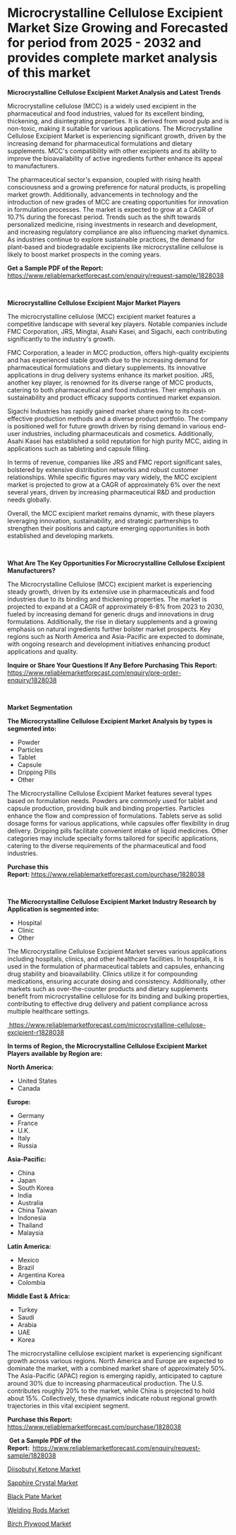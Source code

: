 <p><h1>Microcrystalline Cellulose Excipient Market Size Growing and Forecasted for period from 2025 - 2032 and provides complete market analysis of this market</h1></p><p><strong>Microcrystalline Cellulose Excipient Market Analysis and Latest Trends</strong></p>
<p><p>Microcrystalline cellulose (MCC) is a widely used excipient in the pharmaceutical and food industries, valued for its excellent binding, thickening, and disintegrating properties. It is derived from wood pulp and is non-toxic, making it suitable for various applications. The Microcrystalline Cellulose Excipient Market is experiencing significant growth, driven by the increasing demand for pharmaceutical formulations and dietary supplements. MCC's compatibility with other excipients and its ability to improve the bioavailability of active ingredients further enhance its appeal to manufacturers.</p><p>The pharmaceutical sector's expansion, coupled with rising health consciousness and a growing preference for natural products, is propelling market growth. Additionally, advancements in technology and the introduction of new grades of MCC are creating opportunities for innovation in formulation processes. The market is expected to grow at a CAGR of 10.7% during the forecast period. Trends such as the shift towards personalized medicine, rising investments in research and development, and increasing regulatory compliance are also influencing market dynamics. As industries continue to explore sustainable practices, the demand for plant-based and biodegradable excipients like microcrystalline cellulose is likely to boost market prospects in the coming years.</p></p>
<p><strong>Get a Sample PDF of the Report:&nbsp;</strong> <a href="https://www.reliablemarketforecast.com/enquiry/request-sample/1828038?utm_campaign=1893&utm_medium=2&utm_source=Github&utm_content=ia&utm_term=01042025&utm_id=microcrystalline-cellulose-excipient">https://www.reliablemarketforecast.com/enquiry/request-sample/1828038</a></p>
<p>&nbsp;</p>
<p><strong>Microcrystalline Cellulose Excipient Major Market Players</strong></p>
<p><p>The microcrystalline cellulose (MCC) excipient market features a competitive landscape with several key players. Notable companies include FMC Corporation, JRS, Mingtai, Asahi Kasei, and Sigachi, each contributing significantly to the industry's growth.</p><p>FMC Corporation, a leader in MCC production, offers high-quality excipients and has experienced stable growth due to the increasing demand for pharmaceutical formulations and dietary supplements. Its innovative applications in drug delivery systems enhance its market position. JRS, another key player, is renowned for its diverse range of MCC products, catering to both pharmaceutical and food industries. Their emphasis on sustainability and product efficacy supports continued market expansion.</p><p>Sigachi Industries has rapidly gained market share owing to its cost-effective production methods and a diverse product portfolio. The company is positioned well for future growth driven by rising demand in various end-user industries, including pharmaceuticals and cosmetics. Additionally, Asahi Kasei has established a solid reputation for high purity MCC, aiding in applications such as tableting and capsule filling. </p><p>In terms of revenue, companies like JRS and FMC report significant sales, bolstered by extensive distribution networks and robust customer relationships. While specific figures may vary widely, the MCC excipient market is projected to grow at a CAGR of approximately 6% over the next several years, driven by increasing pharmaceutical R&D and production needs globally. </p><p>Overall, the MCC excipient market remains dynamic, with these players leveraging innovation, sustainability, and strategic partnerships to strengthen their positions and capture emerging opportunities in both established and developing markets.</p></p>
<p>&nbsp;</p>
<p><strong>What Are The Key Opportunities For Microcrystalline Cellulose Excipient Manufacturers?</strong></p>
<p><p>The Microcrystalline Cellulose (MCC) excipient market is experiencing steady growth, driven by its extensive use in pharmaceuticals and food industries due to its binding and thickening properties. The market is projected to expand at a CAGR of approximately 6-8% from 2023 to 2030, fueled by increasing demand for generic drugs and innovations in drug formulations. Additionally, the rise in dietary supplements and a growing emphasis on natural ingredients further bolster market prospects. Key regions such as North America and Asia-Pacific are expected to dominate, with ongoing research and development initiatives enhancing product applications and quality.</p></p>
<p><strong>Inquire or Share Your Questions If Any Before Purchasing This Report:</strong> <a href="https://www.reliablemarketforecast.com/enquiry/pre-order-enquiry/1828038?utm_campaign=1893&utm_medium=2&utm_source=Github&utm_content=ia&utm_term=01042025&utm_id=microcrystalline-cellulose-excipient">https://www.reliablemarketforecast.com/enquiry/pre-order-enquiry/1828038</a></p>
<p>&nbsp;</p>
<p><strong>Market Segmentation</strong></p>
<p><strong>The Microcrystalline Cellulose Excipient Market Analysis by types is segmented into:</strong></p>
<p><ul><li>Powder</li><li>Particles</li><li>Tablet</li><li>Capsule</li><li>Dripping Pills</li><li>Other</li></ul></p>
<p><p>The Microcrystalline Cellulose Excipient Market features several types based on formulation needs. Powders are commonly used for tablet and capsule production, providing bulk and binding properties. Particles enhance the flow and compression of formulations. Tablets serve as solid dosage forms for various applications, while capsules offer flexibility in drug delivery. Dripping pills facilitate convenient intake of liquid medicines. Other categories may include specialty forms tailored for specific applications, catering to the diverse requirements of the pharmaceutical and food industries.</p></p>
<p><strong>Purchase this Report:&nbsp;</strong><a href="https://www.reliablemarketforecast.com/purchase/1828038?utm_campaign=1893&utm_medium=2&utm_source=Github&utm_content=ia&utm_term=01042025&utm_id=microcrystalline-cellulose-excipient">https://www.reliablemarketforecast.com/purchase/1828038</a></p>
<p>&nbsp;</p>
<p><strong>The Microcrystalline Cellulose Excipient Market Industry Research by Application is segmented into:</strong></p>
<p><ul><li>Hospital</li><li>Clinic</li><li>Other</li></ul></p>
<p><p>The Microcrystalline Cellulose Excipient Market serves various applications including hospitals, clinics, and other healthcare facilities. In hospitals, it is used in the formulation of pharmaceutical tablets and capsules, enhancing drug stability and bioavailability. Clinics utilize it for compounding medications, ensuring accurate dosing and consistency. Additionally, other markets such as over-the-counter products and dietary supplements benefit from microcrystalline cellulose for its binding and bulking properties, contributing to effective drug delivery and patient compliance across multiple healthcare settings.</p></p>
<p><a href="https://www.reliablemarketforecast.com/microcrystalline-cellulose-excipient-r1828038?utm_campaign=1893&utm_medium=2&utm_source=Github&utm_content=ia&utm_term=01042025&utm_id=microcrystalline-cellulose-excipient">&nbsp;https://www.reliablemarketforecast.com/microcrystalline-cellulose-excipient-r1828038</a></p>
<p><strong>In terms of Region, the Microcrystalline Cellulose Excipient Market Players available by Region are:</strong></p>
<p>
    <p> <strong> North America: </strong>
        <ul>
            <li>United States</li>
            <li>Canada</li>
        </ul>
        </p> 
    <p> <strong> Europe: </strong>
        <ul>
            <li>Germany</li>
            <li>France</li>
            <li>U.K.</li>
            <li>Italy</li>
            <li>Russia</li>
        </ul>
        </p> 
    <p> <strong> Asia-Pacific: </strong>
        <ul>
            <li>China</li>
            <li>Japan</li>
            <li>South Korea</li>
            <li>India</li>
            <li>Australia</li>
            <li>China Taiwan</li>
            <li>Indonesia</li>
            <li>Thailand</li>
            <li>Malaysia</li>
        </ul>
        </p> 
    <p> <strong> Latin America: </strong>
        <ul>
            <li>Mexico</li>
            <li>Brazil</li>
            <li>Argentina Korea</li>
            <li>Colombia</li>
        </ul>
        </p> 
    <p> <strong> Middle East & Africa: </strong>
        <ul>
            <li>Turkey</li>
            <li>Saudi</li>
            <li>Arabia</li>
            <li>UAE</li>
            <li>Korea</li>
        </ul>
    </p>
    </p>
<p><p>The microcrystalline cellulose excipient market is experiencing significant growth across various regions. North America and Europe are expected to dominate the market, with a combined market share of approximately 50%. The Asia-Pacific (APAC) region is emerging rapidly, anticipated to capture around 30% due to increasing pharmaceutical production. The U.S. contributes roughly 20% to the market, while China is projected to hold about 15%. Collectively, these dynamics indicate robust regional growth trajectories in this vital excipient segment.</p></p>
<p><strong>Purchase this Report: </strong><a href="https://www.reliablemarketforecast.com/purchase/1828038?utm_campaign=1893&utm_medium=2&utm_source=Github&utm_content=ia&utm_term=01042025&utm_id=microcrystalline-cellulose-excipient">https://www.reliablemarketforecast.com/purchase/1828038</a></p>
<p>&nbsp;<strong>Get a Sample PDF of the Report:&nbsp;&nbsp;</strong><a href="https://www.reliablemarketforecast.com/enquiry/request-sample/1828038?utm_campaign=1893&utm_medium=2&utm_source=Github&utm_content=ia&utm_term=01042025&utm_id=microcrystalline-cellulose-excipient">https://www.reliablemarketforecast.com/enquiry/request-sample/1828038</a></p>
<p><strong></strong></p>
<p><p><a href="https://github.com/aertsfecto0h/Market-Research-Report-List-1/blob/main/diisobutyl-ketone-market.md?utm_campaign=1893&utm_medium=2&utm_source=Github&utm_content=ia&utm_term=01042025&utm_id=microcrystalline-cellulose-excipient">Diisobutyl Ketone Market</a></p><p><a href="https://github.com/tyreinhssan/Market-Research-Report-List-1/blob/main/sapphire-crystal-market.md?utm_campaign=1893&utm_medium=2&utm_source=Github&utm_content=ia&utm_term=01042025&utm_id=microcrystalline-cellulose-excipient">Sapphire Crystal Market</a></p><p><a href="https://github.com/hiwatchucuy/Market-Research-Report-List-1/blob/main/black-plate-market.md?utm_campaign=1893&utm_medium=2&utm_source=Github&utm_content=ia&utm_term=01042025&utm_id=microcrystalline-cellulose-excipient">Black Plate Market</a></p><p><a href="https://github.com/barlevsebako/Market-Research-Report-List-1/blob/main/welding-rods-market.md?utm_campaign=1893&utm_medium=2&utm_source=Github&utm_content=ia&utm_term=01042025&utm_id=microcrystalline-cellulose-excipient">Welding Rods Market</a></p><p><a href="https://github.com/luerabollevc/Market-Research-Report-List-1/blob/main/birch-plywood-market.md?utm_campaign=1893&utm_medium=2&utm_source=Github&utm_content=ia&utm_term=01042025&utm_id=microcrystalline-cellulose-excipient">Birch Plywood Market</a></p></p>